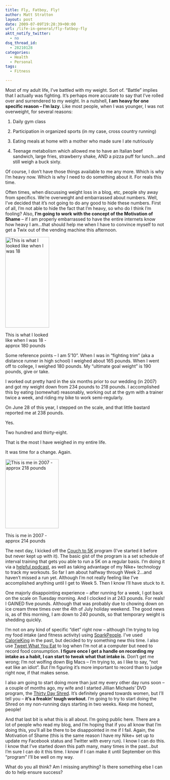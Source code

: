```yaml
---
title: Fly, Fatboy, Fly!
author: Matt Stratton
layout: post
date: 2009-07-09T19:28:39+00:00
url: /life-in-general/fly-fatboy-fly
aktt_notify_twitter:
  - no
dsq_thread_id:
  - 28210128
categories:
  - Health
  - Personal
tags:
  - Fitness

---
```

Most of my adult life, I&#8217;ve battled with my weight. Sort of. &#8220;Battle&#8221; implies that I actually was fighting. It&#8217;s perhaps more accurate to say that I&#8217;ve rolled over and surrendered to my weight. In a nutshell, **I am heavy for one specific reason &#8211; I&#8217;m lazy**. Like most people, when I was younger, I was not overweight, for several reasons:

1) Daily gym class

2) Participation in organized sports (in my case, cross country running)

3) Eating meals at home with a mother who made sure I ate nutriously

4) Teenage metabolism which allowed me to have an Italian beef sandwich, large fries, strawberry shake, AND a pizza puff for lunch&#8230;and still weigh a buck sixty.

Of course, I don&#8217;t have those things available to me any more. Which is why I&#8217;m heavy now. Which is why I need to do something about it. For reals this time.

Often times, when discussing weight loss in a blog, etc, people shy away from specifics. We&#8217;re overweight and embarrassed about numbers. Well, I&#8217;ve decided that it&#8217;s not going to do any good to hide these numbers. First of all, I&#8217;m not able to hide the fact that I&#8217;m heavy, so who do I think I&#8217;m fooling? Also, **I&#8217;m going to work with the concept of the Motivation of Shame** &#8211; if I am properly embarrassed to have the entire internets know how heavy I am&#8230;that should help me when I have to convince myself to not get a Twix out of the vending machine this afternoon.

<div id="attachment_5437" style="width: 148px" class="wp-caption alignright">
  <a href="/wp-content/uploads/2009/07/matt-hs.jpg"><img class="size-full wp-image-5437  " title="matt-hs" src="/wp-content/uploads/2009/07/matt-hs.jpg" alt="This is what I looked like when I was 18" width="138" height="286" /></a>
  
  <p class="wp-caption-text">
    This is what I looked like when I was 18 - approx 180 pounds
  </p>
</div>

Some reference points &#8211; I am 5&#8217;10&#8221;. When I was in &#8220;fighting trim&#8221; (aka a distance runner in high school) I weighed about 165 pounds. When I went off to college, I weighed 180 pounds. My &#8220;ultimate goal weight&#8221; is 190 pounds, give or take.

I worked out pretty hard in the six months prior to our wedding (in 2007) and got my weight down from 234 pounds to 218 pounds. I accomplished this by eating (somewhat) reasonably, working out at the gym with a trainer twice a week, and riding my bike to work semi-regularly.

On June 28 of this year, I stepped on the scale, and that little bastard reported me at 238 pounds.

Yes.

Two hundred and thirty-eight.

That is the most I have weighed in my entire life.

It was time for a change. Again.

<div id="attachment_5439" style="width: 178px" class="wp-caption alignleft">
  <a href="/wp-content/uploads/2009/07/matt-tux.jpg"><img class="size-full wp-image-5439 " title="matt-tux" src="/wp-content/uploads/2009/07/matt-tux.jpg" alt="This is me in 2007 - approx 218 pounds" width="168" height="218" srcset="/wp-content/uploads/2009/07/matt-tux.jpg 280w, /wp-content/uploads/2009/07/matt-tux-231x300.jpg 231w" sizes="(max-width: 168px) 100vw, 168px" /></a>
  
  <p class="wp-caption-text">
    This is me in 2007 - approx 214 pounds
  </p>
</div>

The next day, I kicked off the <a href="http://www.coolrunning.com/engine/2/2_3/181.shtml" target="_blank">Couch to 5K</a> program (I&#8217;ve started it before but never kept up with it). The basic gist of the program is a set schedule of interval training that gets you able to run a 5K on a regular basis. I&#8217;m doing it via a <a href="http://www.ullreys.com/robert/Podcasts/" target="_blank">helpful podcast</a>, as well as taking advantage of my Nike+ technology to track my workouts. So far I am about halfway through Week 2&#8230;and haven&#8217;t missed a run yet. Although I&#8217;m not really feeling like I&#8217;ve accomplished anything until I get to Week 5. Then I know I&#8217;ll have stuck to it.

One majorly disappointing experience &#8211; after running for a week, I got back on the scale on Tuesday morning. And I clocked in at 243 pounds. For reals! I GAINED five pounds. Although that was probably due to chowing down on ice cream three times over the 4th of July holiday weekend. The good news is, as of this morning, I am down to 240 pounds, so that temporary weight is shedding quickly.

I&#8217;m not on any kind of specific &#8220;diet&#8221; right now &#8211; although I&#8217;m trying to log my food intake (and fitness activity) using <a href="http://www.sparkpeople.com" target="_blank">SparkPeople</a>. I&#8217;ve used <a href="http://www.calorieking.com" target="_blank">CalorieKing</a> in the past, but decided to try something new this time. I also use <a href="http://tweetwhatyoueat.com" target="_blank">Tweet What You Eat</a> to log when I&#8217;m not at a computer but need to record food consumption. **I figure once I get a handle on recording my intake as a habit, I can start to tweak what that intake is**. Don&#8217;t get me wrong; I&#8217;m not wolfing down Big Macs &#8211; I&#8217;m trying to, as I like to say, &#8220;not eat like an idiot&#8221;. But I&#8217;m figuring it&#8217;s more important to record than to judge right now, if that makes sense.

I also am going to start doing more than just my every other day runs soon &#8211; a couple of months ago, my wife and I started Jillian Michaels&#8217; DVD program, the <a href="http://www.amazon.com/gp/product/B00127RAJY?ie=UTF8&tag=straigeyefort-20&linkCode=as2&camp=1789&creative=390957&creativeASIN=B00127RAJY" target="_blank">Thirty Day Shred</a>. It&#8217;s definitely geared towards women, but I&#8217;ll tell you &#8211; **it&#8217;s a freakin&#8217; tough workout**. I&#8217;m going to try to start doing the Shred on my non-running days starting in two weeks. Keep me honest, people!

And that last bit is what this is all about. I&#8217;m going public here. There are a lot of people who read my blog, and I&#8217;m hoping that if you all know that I&#8217;m doing this, you&#8217;ll all be there to be disappointed in me if I fail. Again, the Motivation of Shame (this is the same reason I have my Nike+ set up to update my Facebook status and Twitter with every run). I know I can do this. I know that I&#8217;ve started down this path many, many times in the past&#8230;but I&#8217;m sure I can do it this time. I know if I can make it until September on this &#8220;program&#8221; I&#8217;ll be well on my way.

What do you all think? Am I missing anything? Is there something else I can do to help ensure success?